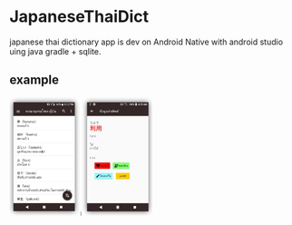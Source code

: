 # JapaneseThaiDict
japanese thai dictionary app is dev on Android Native with android studio uing java gradle + sqlite.

## example
<img src="https://raw.githubusercontent.com/tarathep/JapaneseThaiDict/master/show.jpg" width="50%">
